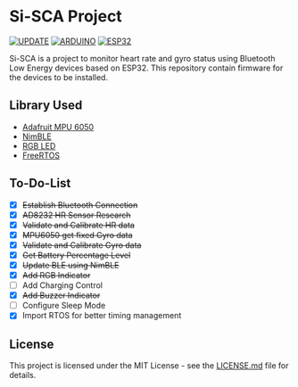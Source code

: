 
# Si-SCA Project

[![UPDATE](https://img.shields.io/github/last-commit/aliffathoni/Si-SCA)](https://github.com/aliffathoni/Si-SCA)
[![ARDUINO](https://img.shields.io/badge/ArduinoIDE-blue)](https://www.arduino.cc/en/software/)
[![ESP32](https://img.shields.io/badge/ESP-32-000000.svg?longCache=true&style=flat&colorA=CC101F)](https://www.espressif.com/en/products/socs/esp32)

Si-SCA is a project to monitor heart rate and gyro status using Bluetooth Low Energy devices based on ESP32. This repository contain firmware for the devices to be installed.

## Library Used

 - [Adafruit MPU 6050](https://github.com/adafruit/Adafruit_MPU6050)
 - [NimBLE](https://github.com/h2zero/esp-nimble-cpp)
 - [RGB LED](https://github.com/FastLED/FastLED)
 - [FreeRTOS](https://docs.espressif.com/projects/esp-idf/en/latest/esp32/api-reference/system/freertos.html)

## To-Do-List

- [X] ~~Establish Bluetooth Connection~~
- [X] ~~AD8232 HR Sensor Research~~
- [X] ~~Validate and Calibrate HR data~~
- [X] ~~MPU6050 get fixed Gyro data~~
- [X] ~~Validate and Calibrate Gyro data~~
- [X] ~~Get Battery Percentage Level~~
- [X] ~~Update BLE using NimBLE~~
- [X] ~~Add RGB Indicator~~
- [ ] Add Charging Control
- [X] ~~Add Buzzer Indicator~~
- [ ] Configure Sleep Mode
- [X] Import RTOS for better timing management

## License
This project is licensed under the MIT License - see the [LICENSE.md](LICENSE) file for details.
